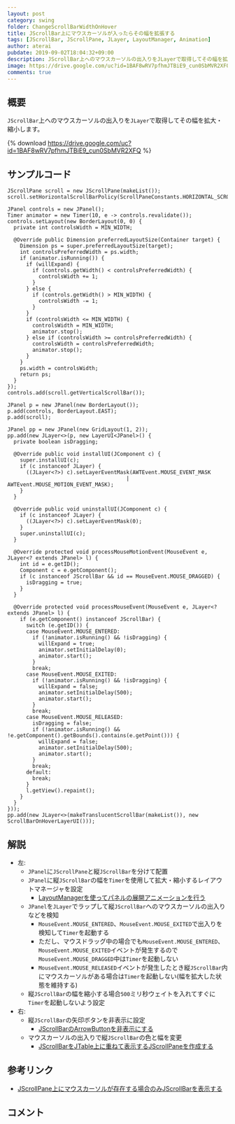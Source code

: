 ```yaml
---
layout: post
category: swing
folder: ChangeScrollBarWidthOnHover
title: JScrollBar上にマウスカーソルが入ったらその幅を拡張する
tags: [JScrollBar, JScrollPane, JLayer, LayoutManager, Animation]
author: aterai
pubdate: 2019-09-02T18:04:32+09:00
description: JScrollBar上へのマウスカーソルの出入りをJLayerで取得してその幅を拡大・縮小します。
image: https://drive.google.com/uc?id=1BAF8wRV7pfhmJTBiE9_cun0SbMVR2XFQ
comments: true
---
```

## 概要
`JScrollBar`上へのマウスカーソルの出入りを`JLayer`で取得してその幅を拡大・縮小します。

{% download https://drive.google.com/uc?id=1BAF8wRV7pfhmJTBiE9_cun0SbMVR2XFQ %}

## サンプルコード
<pre class="prettyprint"><code>JScrollPane scroll = new JScrollPane(makeList());
scroll.setHorizontalScrollBarPolicy(ScrollPaneConstants.HORIZONTAL_SCROLLBAR_NEVER);

JPanel controls = new JPanel();
Timer animator = new Timer(10, e -&gt; controls.revalidate());
controls.setLayout(new BorderLayout(0, 0) {
  private int controlsWidth = MIN_WIDTH;

  @Override public Dimension preferredLayoutSize(Container target) {
    Dimension ps = super.preferredLayoutSize(target);
    int controlsPreferredWidth = ps.width;
    if (animator.isRunning()) {
      if (willExpand) {
        if (controls.getWidth() &lt; controlsPreferredWidth) {
          controlsWidth += 1;
        }
      } else {
        if (controls.getWidth() &gt; MIN_WIDTH) {
          controlsWidth -= 1;
        }
      }
      if (controlsWidth &lt;= MIN_WIDTH) {
        controlsWidth = MIN_WIDTH;
        animator.stop();
      } else if (controlsWidth &gt;= controlsPreferredWidth) {
        controlsWidth = controlsPreferredWidth;
        animator.stop();
      }
    }
    ps.width = controlsWidth;
    return ps;
  }
});
controls.add(scroll.getVerticalScrollBar());

JPanel p = new JPanel(new BorderLayout());
p.add(controls, BorderLayout.EAST);
p.add(scroll);

JPanel pp = new JPanel(new GridLayout(1, 2));
pp.add(new JLayer&lt;&gt;(p, new LayerUI&lt;JPanel&gt;() {
  private boolean isDragging;

  @Override public void installUI(JComponent c) {
    super.installUI(c);
    if (c instanceof JLayer) {
      ((JLayer&lt;?&gt;) c).setLayerEventMask(AWTEvent.MOUSE_EVENT_MASK
                                      | AWTEvent.MOUSE_MOTION_EVENT_MASK);
    }
  }

  @Override public void uninstallUI(JComponent c) {
    if (c instanceof JLayer) {
      ((JLayer&lt;?&gt;) c).setLayerEventMask(0);
    }
    super.uninstallUI(c);
  }

  @Override protected void processMouseMotionEvent(MouseEvent e, JLayer&lt;? extends JPanel&gt; l) {
    int id = e.getID();
    Component c = e.getComponent();
    if (c instanceof JScrollBar &amp;&amp; id == MouseEvent.MOUSE_DRAGGED) {
      isDragging = true;
    }
  }

  @Override protected void processMouseEvent(MouseEvent e, JLayer&lt;? extends JPanel&gt; l) {
    if (e.getComponent() instanceof JScrollBar) {
      switch (e.getID()) {
      case MouseEvent.MOUSE_ENTERED:
        if (!animator.isRunning() &amp;&amp; !isDragging) {
          willExpand = true;
          animator.setInitialDelay(0);
          animator.start();
        }
        break;
      case MouseEvent.MOUSE_EXITED:
        if (!animator.isRunning() &amp;&amp; !isDragging) {
          willExpand = false;
          animator.setInitialDelay(500);
          animator.start();
        }
        break;
      case MouseEvent.MOUSE_RELEASED:
        isDragging = false;
        if (!animator.isRunning() &amp;&amp; !e.getComponent().getBounds().contains(e.getPoint())) {
          willExpand = false;
          animator.setInitialDelay(500);
          animator.start();
        }
        break;
      default:
        break;
      }
      l.getView().repaint();
    }
  }
}));
pp.add(new JLayer&lt;&gt;(makeTranslucentScrollBar(makeList()), new ScrollBarOnHoverLayerUI()));
</code></pre>

## 解説
- 左:
    - `JPanel`に`JScrollPane`と縦`JScrollBar`を分けて配置
    - `JPanel`に縦`JScrollBar`の幅を`Timer`を使用して拡大・縮小するレイアウトマネージャを設定
        - [LayoutManagerを使ってパネルの展開アニメーションを行う](https://ateraimemo.com/Swing/LayoutAnimation.html)
    - `JPanel`を`JLayer`でラップして縦`JScrollBar`へのマウスカーソルの出入りなどを検知
        - `MouseEvent.MOUSE_ENTERED`、`MouseEvent.MOUSE_EXITED`で出入りを検知して`Timer`を起動する
        - ただし、マウスドラッグ中の場合でも`MouseEvent.MOUSE_ENTERED`、`MouseEvent.MOUSE_EXITED`イベントが発生するので`MouseEvent.MOUSE_DRAGGED`中は`Timer`を起動しない
        - `MouseEvent.MOUSE_RELEASED`イベントが発生したとき縦`JScrollBar`内にマウスカーソルがある場合は`Timer`を起動しない(幅を拡大した状態を維持する)
    - 縦`JScrollBar`の幅を縮小する場合`500`ミリ秒ウェイトを入れてすぐに`Timer`を起動しないよう設定
- 右:
    - 縦`JScrollBar`の矢印ボタンを非表示に設定
        - [JScrollBarのArrowButtonを非表示にする](https://ateraimemo.com/Swing/ArrowButtonlessScrollBar.html)
    - マウスカーソルの出入りで縦`JScrollBar`の色と幅を変更
        - [JScrollBarをJTable上に重ねて表示するJScrollPaneを作成する](https://ateraimemo.com/Swing/OverlappedScrollBar.html)

<!-- dummy comment line for breaking list -->

## 参考リンク
- [JScrollPane上にマウスカーソルが存在する場合のみJScrollBarを表示する](https://ateraimemo.com/Swing/ScrollBarOnHover.html)

<!-- dummy comment line for breaking list -->

## コメント
